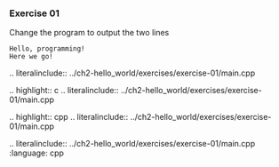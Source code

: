 ### Exercise 01

Change the program to output the two lines 

```
Hello, programming! 
Here we go!
```

.. literalinclude:: ../ch2-hello_world/exercises/exercise-01/main.cpp


.. highlight:: c
   .. literalinclude:: ../ch2-hello_world/exercises/exercise-01/main.cpp
   
.. highlight:: cpp
.. literalinclude:: ../ch2-hello_world/exercises/exercise-01/main.cpp

  
.. literalinclude:: ../ch2-hello_world/exercises/exercise-01/main.cpp
   :language: cpp
